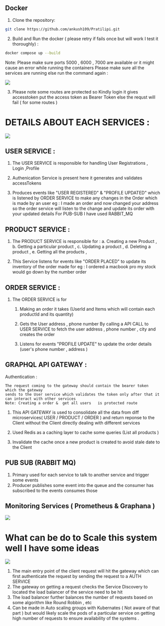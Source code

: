 
## Docker

1. Clone the repository:

```bash
git clone https://github.com/ankush109/Pratilipi.git
```

2. Build and Run the docker ( please retry if fails once but will work I test it thoroughly) :

```bash
docker compose up --build
```

Note: Please make sure ports 5000 , 6000 , 7000 are available or it might cause an error while running the containers 
 Please make sure all the services are running else run the command again : 
 
 ![](https://github.com/ankush109/Pratilipi/blob/main/images/show.png?raw=true) 
 
3. Please note some routes are protected so Kindly login it gives accesstoken
   put the access token as Bearer Token else the requst will fail ( for some routes )



# DETAILS ABOUT EACH SERVICES :

![](https://github.com/ankush109/Pratilipi/blob/main/images/Microservices.png?raw=true)

## USER SERVICE :

1.  The USER SERVICE is responsible for handling User Registrations , Login ,Profile

2.  Authenication Service is present here it generates and validates accessTokens

3.  Produces events like "USER REGISTERED" & "PROFILE UPDATED" which is listened by ORDER SERVICE to make any changes in the Order which is made by an user
    eg : I made an order and now changed your address so the order service will listen to the change and update its order with your updated details
    For PUB-SUB I have used RABBIT_MQ

## PRODUCT SERVICE :

1.  The PRODUCT SERVICE is responsible for :
    a. Creating a new Product ,
    b. Getting a particular product ,
    c. Updating a product ,
    d. Deleting a product ,
    e. Getting all the products ,

2.  This Service listens for events like "ORDER PLACED" to update its inventory of the order made
    for eg : I ordered a macbook pro my stock would go down by the number order

## ORDER SERVICE :

1. The ORDER SERVICE is for

   1. Making an order it takes (UserId and Items which will contain each productId and its quantity)

   2. Gets the User address , phone number By calling a API CALL to USER SERVICE
      to fetch the user address , phone number , city and creates the order

   3. Listens for events "PROFILE UPDATE" to update the order details (user's phone number , address )

## GRAPHQL API GATEWAY :

Authentication :

    The request coming to the gateway should contain the bearer token which the gateway
    sends to the User service which validates the token only after that it can interact with other services
    Note: Creating a order &  get all users   is protected route

1.  This API GATEWAY is used to consolidate all the data from diff microservices( USER / PRODUCT / ORDER )
    and return reponse to the Client without the Client directly dealing with different services

2.  Used Redis as a caching layer to cache some queries (List all products )

3.  Invalidate the cache once a new product is created to avoid stale date to the Client

## PUB SUB (RABBIT MQ)

1.  Primary used for each service to talk to another service and trigger some events
2.  Producer publishes some event into the queue and the consumer has subscribed to the events consumes those

## Monitoring Services ( Prometheus & Graphana )

![](https://github.com/ankush109/Pratilipi/blob/main/images/graphana.png?raw=true)

# What can be do to Scale this system well I have some ideas 

![](https://raw.githubusercontent.com/ankush109/Pratilipi/refs/heads/main/images/advance-architecure.png)


1. The main entry point of the client request will hit the gateway which can first authenticate the request by sending the request to a AUTH SERVICE
2. The gateway on getting a request checks the Service Discovery to located the load balancer of the service need to be hit
3. The load balancer further balances the number of requests based on some algorithm like Round Robbin , etc
4. Can be made in Auto scaling groups with Kubernates ( Not aware of that part )  but would likely scale the pods of a particular service on getting high
   number of requests to ensure availability of the systems .



